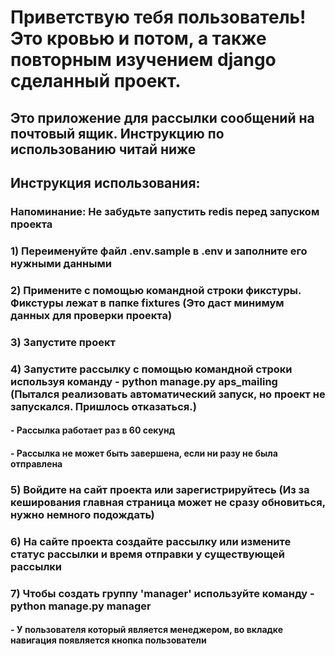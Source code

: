 # Приветствую тебя пользователь! Это кровью и потом, а также повторным изучением django сделанный проект.
## Это приложение для рассылки сообщений на почтовый ящик. Инструкцию по использованию читай ниже 

## Инструкция использования:
### Напоминание: Не забудьте запустить redis перед запуском проекта
### 1) Переименуйте файл .env.sample в .env и заполните его нужными данными
### 2) Примените с помощью командной строки фикстуры. Фикстуры лежат в папке fixtures (Это даст минимум данных для проверки проекта)
### 3) Запустите проект
### 4) Запустите рассылку с помощью командной строки используя команду - python manage.py aps_mailing (Пытался реализовать автоматический запуск, но проект не запускался. Пришлось отказаться.)
####    - Рассылка работает раз в 60 секунд
####    - Рассылка не может быть завершена, если ни разу не была отправлена
### 5) Войдите на сайт проекта или зарегистрируйтесь (Из за кеширования главная страница может не сразу обновиться, нужно немного подождать)
### 6) На сайте проекта создайте рассылку или измените статус рассылки и время отправки у существующей рассылки

### 7) Чтобы создать группу 'manager' используйте команду - python manage.py manager
####    - У пользователя который является менеджером, во вкладке навигация появляется кнопка пользователи